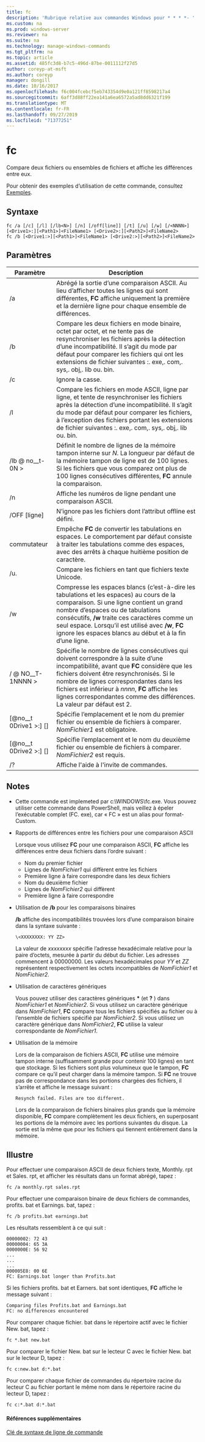 ```yaml
---
title: fc
description: 'Rubrique relative aux commandes Windows pour * * * *- '
ms.custom: na
ms.prod: windows-server
ms.reviewer: na
ms.suite: na
ms.technology: manage-windows-commands
ms.tgt_pltfrm: na
ms.topic: article
ms.assetid: 485fc3d8-b7c5-496d-87be-0011112f27d5
author: coreyp-at-msft
ms.author: coreyp
manager: dongill
ms.date: 10/16/2017
ms.openlocfilehash: f6c004fcebcf5eb743354d9e0a121ff8598217a4
ms.sourcegitcommit: 6aff3d88ff22ea141a6ea6572a5ad8dd6321f199
ms.translationtype: MT
ms.contentlocale: fr-FR
ms.lasthandoff: 09/27/2019
ms.locfileid: "71377251"
---
```

# <a name="fc"></a>fc



Compare deux fichiers ou ensembles de fichiers et affiche les différences entre eux.

Pour obtenir des exemples d’utilisation de cette commande, consultez [Exemples](#BKMK_examples).

## <a name="syntax"></a>Syntaxe

```
fc /a [/c] [/l] [/lb<N>] [/n] [/off[line]] [/t] [/u] [/w] [/<NNNN>] [<Drive1>:][<Path1>]<FileName1> [<Drive2>:][<Path2>]<FileName2>
fc /b [<Drive1:>][<Path1>]<FileName1> [<Drive2:>][<Path2>]<FileName2>
```

## <a name="parameters"></a>Paramètres

|            Paramètre             |                                                                                                                                     Description                                                                                                                                      |
|----------------------------------|--------------------------------------------------------------------------------------------------------------------------------------------------------------------------------------------------------------------------------------------------------------------------------------|
|                /a                |                                                 Abrégé la sortie d’une comparaison ASCII. Au lieu d’afficher toutes les lignes qui sont différentes, **FC** affiche uniquement la première et la dernière ligne pour chaque ensemble de différences.                                                  |
|                /b                |             Compare les deux fichiers en mode binaire, octet par octet, et ne tente pas de resynchroniser les fichiers après la détection d’une incompatibilité. Il s’agit du mode par défaut pour comparer les fichiers qui ont les extensions de fichier suivantes :. exe,. com,. sys,. obj,. lib ou. bin.              |
|                /c                |                                                                                                                               Ignore la casse.                                                                                                                               |
|                /l                |               Compare les fichiers en mode ASCII, ligne par ligne, et tente de resynchroniser les fichiers après la détection d’une incompatibilité. Il s’agit du mode par défaut pour comparer les fichiers, à l’exception des fichiers portant les extensions de fichier suivantes :. exe,. com,. sys,. obj,. lib ou. bin.                |
|             /lb @ no__t-0N >              |                         Définit le nombre de lignes de la mémoire tampon interne sur *N*. La longueur par défaut de la mémoire tampon de ligne est de 100 lignes. Si les fichiers que vous comparez ont plus de 100 lignes consécutives différentes, **FC** annule la comparaison.                         |
|                /n                |                                                                                                                Affiche les numéros de ligne pendant une comparaison ASCII.                                                                                                                 |
|            /OFF [ligne]            |                                                                                                               N’ignore pas les fichiers dont l’attribut offline est défini.                                                                                                               |
|                commutateur                |                                                                    Empêche **FC** de convertir les tabulations en espaces. Le comportement par défaut consiste à traiter les tabulations comme des espaces, avec des arrêts à chaque huitième position de caractère.                                                                    |
|                /u.                |                                                                                                                        Compare les fichiers en tant que fichiers texte Unicode.                                                                                                                         |
|                /w                |         Compresse les espaces blancs (c’est-à-dire les tabulations et les espaces) au cours de la comparaison. Si une ligne contient un grand nombre d’espaces ou de tabulations consécutifs, **/w** traite ces caractères comme un seul espace. Lorsqu’il est utilisé avec **/w**, **FC** ignore les espaces blancs au début et à la fin d’une ligne.         |
|             / @ NO__T-1NNNN >             | Spécifie le nombre de lignes consécutives qui doivent correspondre à la suite d’une incompatibilité, avant que **FC** considère que les fichiers doivent être resynchronisés. Si le nombre de lignes correspondantes dans les fichiers est inférieur à *nnnn*, **FC** affiche les lignes correspondantes comme des différences. La valeur par défaut est 2. |
| [@no__t 0Drive1 >:] [<Path1>] <FileName1> |                                                                                        Spécifie l’emplacement et le nom du premier fichier ou ensemble de fichiers à comparer. *NomFichier1* est obligatoire.                                                                                        |
| [@no__t 0Drive2 >:] [<Path2>] <FileName2> |                                                                                       Spécifie l’emplacement et le nom du deuxième fichier ou ensemble de fichiers à comparer. *NomFichier2* est requis.                                                                                        |
|                /?                |                                                                                                                         Affiche l'aide à l'invite de commandes.                                                                                                                         |

## <a name="remarks"></a>Notes

-   Cette commande est implemeted par c:\WINDOWS\fc.exe. Vous pouvez utiliser cette commande dans PowerShell, mais veillez à épeler l’exécutable complet (FC. exe), car « FC » est un alias pour format-Custom.

-   Rapports de différences entre les fichiers pour une comparaison ASCII

    Lorsque vous utilisez **FC** pour une comparaison ASCII, **FC** affiche les différences entre deux fichiers dans l’ordre suivant :  
    -   Nom du premier fichier
    -   Lignes de *NomFichier1* qui diffèrent entre les fichiers
    -   Première ligne à faire correspondre dans les deux fichiers
    -   Nom du deuxième fichier
    -   Lignes de *NomFichier2* qui diffèrent
    -   Première ligne à faire correspondre
-   Utilisation de **/b** pour les comparaisons binaires

    **/b** affiche des incompatibilités trouvées lors d’une comparaison binaire dans la syntaxe suivante :

    `\<XXXXXXXX: YY ZZ>`

    La valeur de *xxxxxxxx* spécifie l’adresse hexadécimale relative pour la paire d’octets, mesurée à partir du début du fichier. Les adresses commencent à 00000000. Les valeurs hexadécimales pour *YY* et *ZZ* représentent respectivement les octets incompatibles de *NomFichier1* et *NomFichier2*.
-   Utilisation de caractères génériques

    Vous pouvez utiliser des caractères génériques **&#42;** (et **?** ) dans *NomFichier1* et *NomFichier2*. Si vous utilisez un caractère générique dans *NomFichier1*, **FC** compare tous les fichiers spécifiés au fichier ou à l’ensemble de fichiers spécifié par *NomFichier2*. Si vous utilisez un caractère générique dans *NomFichier2*, **FC** utilise la valeur correspondante de *NomFichier1*.
-   Utilisation de la mémoire

    Lors de la comparaison de fichiers ASCII, **FC** utilise une mémoire tampon interne (suffisamment grande pour contenir 100 lignes) en tant que stockage. Si les fichiers sont plus volumineux que le tampon, **FC** compare ce qu’il peut charger dans la mémoire tampon. Si **FC** ne trouve pas de correspondance dans les portions chargées des fichiers, il s’arrête et affiche le message suivant :

    `Resynch failed. Files are too different.`

    Lors de la comparaison de fichiers binaires plus grands que la mémoire disponible, **FC** compare complètement les deux fichiers, en superposant les portions de la mémoire avec les portions suivantes du disque. La sortie est la même que pour les fichiers qui tiennent entièrement dans la mémoire.

## <a name="BKMK_examples"></a>Illustre

Pour effectuer une comparaison ASCII de deux fichiers texte, Monthly. rpt et Sales. rpt, et afficher les résultats dans un format abrégé, tapez :
```
fc /a monthly.rpt sales.rpt 
```
Pour effectuer une comparaison binaire de deux fichiers de commandes, profits. bat et Earnings. bat, tapez :
```
fc /b profits.bat earnings.bat
```
Les résultats ressemblent à ce qui suit :
```
00000002: 72 43
00000004: 65 3A
0000000E: 56 92
...
...
...
000005E8: 00 6E
FC: Earnings.bat longer than Profits.bat
```
Si les fichiers profits. bat et Earners. bat sont identiques, **FC** affiche le message suivant :
```
Comparing files Profits.bat and Earnings.bat
FC: no differences encountered
```
Pour comparer chaque fichier. bat dans le répertoire actif avec le fichier New. bat, tapez :
```
fc *.bat new.bat
```
Pour comparer le fichier New. bat sur le lecteur C avec le fichier New. bat sur le lecteur D, tapez :
```
fc c:new.bat d:*.bat
```
Pour comparer chaque fichier de commandes du répertoire racine du lecteur C au fichier portant le même nom dans le répertoire racine du lecteur D, tapez :
```
fc c:*.bat d:*.bat
```

#### <a name="additional-references"></a>Références supplémentaires

[Clé de syntaxe de ligne de commande](command-line-syntax-key.md)
